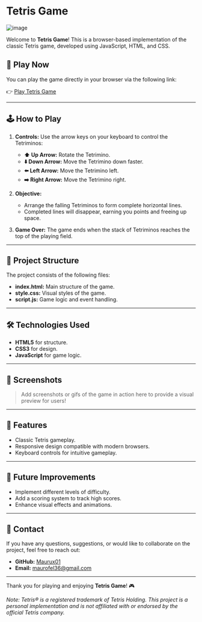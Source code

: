 # Tetris Game

![image](https://github.com/user-attachments/assets/c764afac-256a-43fa-8d1a-5f7edf8bf312)

Welcome to **Tetris Game**! This is a browser-based implementation of the classic Tetris game, developed using JavaScript, HTML, and CSS.

## 🚀 Play Now

You can play the game directly in your browser via the following link:

👉 [Play Tetris Game](https://maurux01.github.io/tetrisgame-/)

---

## 🕹️ How to Play

1. **Controls:** Use the arrow keys on your keyboard to control the Tetriminos:
   - **⬆️ Up Arrow:** Rotate the Tetrimino.
   - **⬇️ Down Arrow:** Move the Tetrimino down faster.
   - **⬅️ Left Arrow:** Move the Tetrimino left.
   - **➡️ Right Arrow:** Move the Tetrimino right.

2. **Objective:**
   - Arrange the falling Tetriminos to form complete horizontal lines.
   - Completed lines will disappear, earning you points and freeing up space.

3. **Game Over:** The game ends when the stack of Tetriminos reaches the top of the playing field.

---

## 📂 Project Structure

The project consists of the following files:

- **index.html:** Main structure of the game.
- **style.css:** Visual styles of the game.
- **script.js:** Game logic and event handling.

---

## 🛠️ Technologies Used

- **HTML5** for structure.
- **CSS3** for design.
- **JavaScript** for game logic.

---

## 📸 Screenshots

> Add screenshots or gifs of the game in action here to provide a visual preview for users!

---

## 🌟 Features

- Classic Tetris gameplay.
- Responsive design compatible with modern browsers.
- Keyboard controls for intuitive gameplay.

---

## 🔮 Future Improvements

- Implement different levels of difficulty.
- Add a scoring system to track high scores.
- Enhance visual effects and animations.

---

## 📧 Contact

If you have any questions, suggestions, or would like to collaborate on the project, feel free to reach out:

- **GitHub:** [Maurux01](https://github.com/Maurux01)
- **Email:** maurofel36@gmail.com

---

Thank you for playing and enjoying **Tetris Game**! 🎮

*Note: Tetris® is a registered trademark of Tetris Holding. This project is a personal implementation and is not affiliated with or endorsed by the official Tetris company.*


